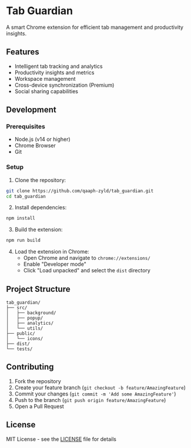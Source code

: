 # Tab Guardian

A smart Chrome extension for efficient tab management and productivity insights.

## Features

- Intelligent tab tracking and analytics
- Productivity insights and metrics
- Workspace management
- Cross-device synchronization (Premium)
- Social sharing capabilities

## Development

### Prerequisites

- Node.js (v14 or higher)
- Chrome Browser
- Git

### Setup

1. Clone the repository:
```bash
git clone https://github.com/qaaph-zyld/tab_guardian.git
cd tab_guardian
```

2. Install dependencies:
```bash
npm install
```

3. Build the extension:
```bash
npm run build
```

4. Load the extension in Chrome:
   - Open Chrome and navigate to `chrome://extensions/`
   - Enable "Developer mode"
   - Click "Load unpacked" and select the `dist` directory

## Project Structure

```
tab_guardian/
├── src/
│   ├── background/
│   ├── popup/
│   ├── analytics/
│   └── utils/
├── public/
│   └── icons/
├── dist/
└── tests/
```

## Contributing

1. Fork the repository
2. Create your feature branch (`git checkout -b feature/AmazingFeature`)
3. Commit your changes (`git commit -m 'Add some AmazingFeature'`)
4. Push to the branch (`git push origin feature/AmazingFeature`)
5. Open a Pull Request

## License

MIT License - see the [LICENSE](LICENSE) file for details
